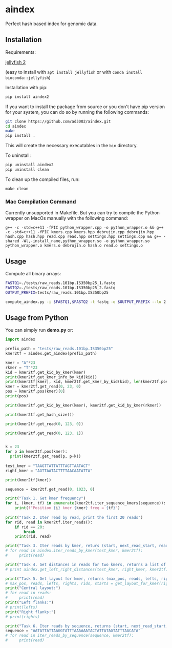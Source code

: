 # aindex

Perfect hash based index for genomic data.

## Installation

Requirements:

[jellyfish 2](https://github.com/gmarcais/Jellyfish)

(easy to install with `apt install jellyfish` or with `conda install bioconda::jellyfish`)

Installation with pip:

```bash
pip install aindex2
```

If you want to install the package from source or you don't have pip version for your system, you can do so by running the following commands:

```bash
git clone https://github.com/ad3002/aindex.git
cd aindex
make
pip install .
```

This will create the necessary executables in the `bin` directory.

To uninstall:

```bash
pip uninstall aindex2
pip uninstall clean
```

To clean up the compiled files, run:

```
make clean
```

### Mac Compilation Command

Currently unsupported in Makefile. But you can try to compile the Python wrapper on MacOs manually with the following command:

```
g++ -c -std=c++11 -fPIC python_wrapper.cpp -o python_wrapper.o && g++ -c -std=c++11 -fPIC kmers.cpp kmers.hpp debrujin.cpp debrujin.hpp hash.cpp hash.hpp read.cpp read.hpp settings.hpp settings.cpp && g++ -shared -Wl,-install_name,python_wrapper.so -o python_wrapper.so python_wrapper.o kmers.o debrujin.o hash.o read.o settings.o
```

## Usage

Compute all binary arrays:

```bash
FASTQ1=./tests/raw_reads.101bp.IS350bp25_1.fastq
FASTQ2=./tests/raw_reads.101bp.IS350bp25_2.fastq
OUTPUT_PREFIX=tests/raw_reads.101bp.IS350bp25

compute_aindex.py -i $FASTQ1,$FASTQ2 -t fastq -o $OUTPUT_PREFIX --lu 2 -P 30
```

## Usage from Python

You can simply run **demo.py** or:

```python
import aindex

prefix_path = "tests/raw_reads.101bp.IS350bp25"
kmer2tf = aindex.get_aindex(prefix_path)

kmer = "A"*23
rkmer = "T"*23
kid = kmer2tf.get_kid_by_kmer(kmer)
print(kmer2tf.get_kmer_info_by_kid(kid))
print(kmer2tf[kmer], kid, kmer2tf.get_kmer_by_kid(kid), len(kmer2tf.pos(kmer)), kmer2tf.get_strand(kmer), kmer2tf.get_strand(rkmer))
kmer = kmer2tf.get_read(0, 23, 0)
pos = kmer2tf.pos(kmer)[0]
print(pos)

print(kmer2tf.get_kid_by_kmer(kmer), kmer2tf.get_kid_by_kmer(rkmer))

print(kmer2tf.get_hash_size())

print(kmer2tf.get_read(0, 123, 0))

print(kmer2tf.get_read(0, 123, 1))


k = 23
for p in kmer2tf.pos(kmer):
  print(kmer2tf.get_read(p, p+k))
  
test_kmer = "TAAGTTATTATTTAGTTAATACT"
right_kmer = "AGTTAATACTTTTAACAATATTA"

print(kmer2tf[kmer])

sequence = kmer2tf.get_read(0, 1023, 0)

print("Task 1. Get kmer frequency")
for i, (kmer, tf) in enumerate(kmer2tf.iter_sequence_kmers(sequence)):
    print(f"Position {i} kmer {kmer} freq = {tf}")
  
print("Task 2. Iter read by read, print the first 20 reads")
for rid, read in kmer2tf.iter_reads():
    if rid == 20:
        break
    print(rid, read)

print("Task 3. Iter reads by kmer, returs (start, next_read_start, read, pos_if_uniq|None, all_poses)")
# for read in aindex.iter_reads_by_kmer(test_kmer, kmer2tf):
#     print(read)

print("Task 4. Get distances in reads for two kmers, returns a list of (rid, left_kmer_pos, right_kmer_pos) tuples.")
# print aindex.get_left_right_distances(test_kmer, right_kmer, kmer2tf)

print("Task 5. Get layout for kmer, returns (max_pos, reads, lefts, rights, rids, starts), for details see source code")
# max_pos, reads, lefts, rights, rids, starts = get_layout_for_kmer(right_kmer, kmer2tf)
print("Central layout:")
# for read in reads:
#     print(read)
print("Left flanks:")
# print(lefts)
print("Right flanks:")
# print(rights)

print("Task 6. Iter reads by sequence, returns (start, next_read_start, read, pos_if_uniq|None, all_poses)")
sequence = "AATATTATTAAGGTATTTAAAAAATACTATTATAGTATTTAACATA"
# for read in iter_reads_by_sequence(sequence, kmer2tf):
#     print(read)
```